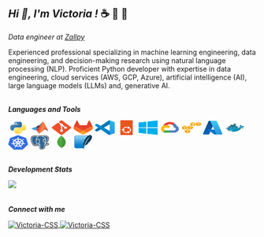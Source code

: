 ## _Hi 👋, I'm Victoria !_ ☕ 🧿 🌈

_Data engineer at [Zallpy](https://zallpy.com/)_<br>

Experienced professional specializing in machine learning engineering, data engineering, and decision-making research using natural language processing (NLP). Proficient Python developer with expertise in data engineering, cloud services (AWS, GCP, Azure), artificial intelligence (AI), large language models (LLMs) and, generative AI.

<br>**_Languages and Tools_**<br>

<div style="display: inline_block">
  
  <img align="center" alt="Python" height="30" width="40" src="https://raw.githubusercontent.com/devicons/devicon/master/icons/python/python-original.svg">
  
   <img align="center" alt="Matlab" height="30" width="40" src="https://raw.githubusercontent.com/devicons/devicon/master/icons/matlab/matlab-original.svg">
  
  <img align="center" alt="Git" height="30" width="40" src="https://raw.githubusercontent.com/devicons/devicon/master/icons/git/git-original.svg">
  
  <img align="center" alt="GitLab" height="30" width="40" src="https://raw.githubusercontent.com/devicons/devicon/master/icons/gitlab/gitlab-original.svg">
  
  <img align="center" alt="VsCode" height="30" width="40" src="https://raw.githubusercontent.com/devicons/devicon/master/icons/vscode/vscode-original.svg">
  
  <img align="center" alt="Ubuntu" height="30" width="40" src="https://raw.githubusercontent.com/devicons/devicon/master/icons/ubuntu/ubuntu-plain.svg"> 
  
  <img align="center" alt="Windows" height="30" width="40" src="https://github.com/devicons/devicon/blob/master/icons/windows8/windows8-original.svg"> 
  
  <img align="center" alt="GCP" height="30" width="40" src="https://raw.githubusercontent.com/devicons/devicon/master/icons/googlecloud/googlecloud-original.svg">
 
  <img align="center" alt="AWS" height="30" width="40" src="https://raw.githubusercontent.com/devicons/devicon/master/icons/amazonwebservices/amazonwebservices-original.svg">
 
   <img align="center" alt="Azure" height="30" width="40" src="https://raw.githubusercontent.com/devicons/devicon/master/icons/azure/azure-original.svg">
  
  <img align="center" alt="Docker" height="30" width="40" src="https://raw.githubusercontent.com/devicons/devicon/master/icons/docker/docker-original.svg">
 
   <img align="center" alt="Kubernets" height="30" width="40" src="https://raw.githubusercontent.com/devicons/devicon/master/icons/kubernetes/kubernetes-plain.svg">
  
   <img align="center" alt="SQL" height="30" width="40" src="https://raw.githubusercontent.com/devicons/devicon/master/icons/postgresql/postgresql-original.svg">
 
   <img align="center" alt="MongoDB" height="30" width="40" src="https://raw.githubusercontent.com/devicons/devicon/master/icons/mongodb/mongodb-original.svg">
  
   <img align="center" alt="SQLite" height="30" width="40" src="https://raw.githubusercontent.com/devicons/devicon/master/icons/sqlite/sqlite-original.svg">
 
  
</div>

<br>**_Development Stats_**<br>

 <div style="display: inline_block"<br>
  <a href="https://github.com/victdreis">
  <img height="180em"  src="https://github-readme-stats.vercel.app/api?username=victdreis&theme=github_dark&title_color=f58025&icon_color=f58025&show_icons=true&include_all_commits=true&count_private=true&bg_color=00000000&text_color=5c5c5c"/>
</a>
</div>

<br>**_Connect with me_**<br>

<div style="display: inline_block">
 
<a href="https://www.linkedin.com/in/victoria-reiss/"> 
<img align="center" alt="Victoria-CSS" height="30" width="40" src="https://edent.github.io/SuperTinyIcons/images/svg/linkedin.svg">
</a>

<a href="https://huggingface.co/victoriadreis"> 
 <img align="center" alt="Victoria-CSS" height="30" width="40" src="https://raw.githubusercontent.com/huggingface/awesome-huggingface/main/logo.svg">
</a>
 
</div>

